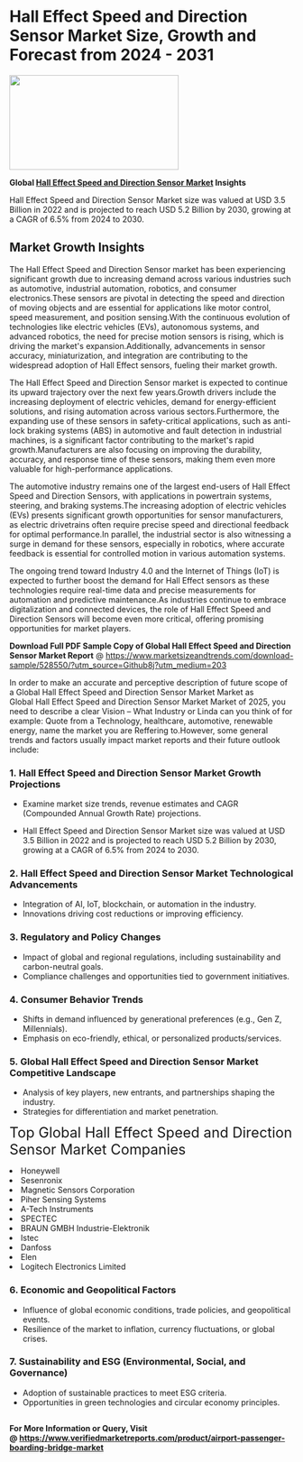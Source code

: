 <H1>Hall Effect Speed and Direction Sensor Market Size, Growth and Forecast from 2024 - 2031</H1><img class="aligncenter size-medium wp-image-584254" src="https://thirdeyenews.in/wp-content/uploads/2024/09/Global-Market-Research-300x168.jpeg" alt="" width="300" height="168" /><p><strong>Global&nbsp;<a href="https://www.marketsizeandtrends.com/download-sample/528550/?utm_source=Github8j?utm_medium=203">Hall Effect Speed and Direction Sensor Market</a> Insights</strong></p><p>Hall Effect Speed and Direction Sensor Market size was valued at USD 3.5 Billion in 2022 and is projected to reach USD 5.2 Billion by 2030, growing at a CAGR of 6.5% from 2024 to 2030.</p><p><h2>Market Growth Insights</h2> <p>The Hall Effect Speed and Direction Sensor market has been experiencing significant growth due to increasing demand across various industries such as automotive, industrial automation, robotics, and consumer electronics.These sensors are pivotal in detecting the speed and direction of moving objects and are essential for applications like motor control, speed measurement, and position sensing.With the continuous evolution of technologies like electric vehicles (EVs), autonomous systems, and advanced robotics, the need for precise motion sensors is rising, which is driving the market's expansion.Additionally, advancements in sensor accuracy, miniaturization, and integration are contributing to the widespread adoption of Hall Effect sensors, fueling their market growth.</p> <p>The Hall Effect Speed and Direction Sensor market is expected to continue its upward trajectory over the next few years.Growth drivers include the increasing deployment of electric vehicles, demand for energy-efficient solutions, and rising automation across various sectors.Furthermore, the expanding use of these sensors in safety-critical applications, such as anti-lock braking systems (ABS) in automotive and fault detection in industrial machines, is a significant factor contributing to the market's rapid growth.Manufacturers are also focusing on improving the durability, accuracy, and response time of these sensors, making them even more valuable for high-performance applications.</p> <p>The automotive industry remains one of the largest end-users of Hall Effect Speed and Direction Sensors, with applications in powertrain systems, steering, and braking systems.The increasing adoption of electric vehicles (EVs) presents significant growth opportunities for sensor manufacturers, as electric drivetrains often require precise speed and directional feedback for optimal performance.In parallel, the industrial sector is also witnessing a surge in demand for these sensors, especially in robotics, where accurate feedback is essential for controlled motion in various automation systems.</p> <p>The ongoing trend toward Industry 4.0 and the Internet of Things (IoT) is expected to further boost the demand for Hall Effect sensors as these technologies require real-time data and precise measurements for automation and predictive maintenance.As industries continue to embrace digitalization and connected devices, the role of Hall Effect Speed and Direction Sensors will become even more critical, offering promising opportunities for market players.</p> <p><span class=""><strong>Download Full PDF Sample Copy of Global Hall Effect Speed and Direction Sensor Market Report</strong> @ <a href="https://www.marketsizeandtrends.com/download-sample/528550/?utm_source=Github8j?utm_medium=203" target="_blank">https://www.marketsizeandtrends.com/download-sample/528550/?utm_source=Github8j?utm_medium=203</a></span></p><p>In order to make an accurate and perceptive description of future scope of a Global&nbsp;Hall Effect Speed and Direction Sensor Market Market as Global&nbsp;Hall Effect Speed and Direction Sensor Market Market of 2025, you need to describe a clear Vision &ndash; What Industry or Linda can you think of for example: Quote from a Technology, healthcare, automotive, renewable energy, name the market you are Reffering to.However, some general trends and factors usually impact market reports and their future outlook include:</p><h3>1.&nbsp;<strong>Hall Effect Speed and Direction Sensor Market Growth Projections</strong></h3><ul><li>Examine market size trends, revenue estimates and CAGR (Compounded Annual Growth Rate) projections.</li><li><p>Hall Effect Speed and Direction Sensor Market size was valued at USD 3.5 Billion in 2022 and is projected to reach USD 5.2 Billion by 2030, growing at a CAGR of 6.5% from 2024 to 2030.</p></li></ul><h3>2.&nbsp;<strong>Hall Effect Speed and Direction Sensor Market Technological Advancements</strong></h3><ul><li>Integration of AI, IoT, blockchain, or automation in the industry.</li><li>Innovations driving cost reductions or improving efficiency.</li></ul><h3>3.&nbsp;<strong>Regulatory and Policy Changes</strong></h3><ul><li>Impact of global and regional regulations, including sustainability and carbon-neutral goals.</li><li>Compliance challenges and opportunities tied to government initiatives.</li></ul><h3>4.&nbsp;<strong>Consumer Behavior Trends</strong></h3><ul><li>Shifts in demand influenced by generational preferences (e.g., Gen Z, Millennials).</li><li>Emphasis on eco-friendly, ethical, or personalized products/services.</li></ul><h3>5.&nbsp;<strong>Global Hall Effect Speed and Direction Sensor Market Competitive Landscape</strong></h3><ul><li>Analysis of key players, new entrants, and partnerships shaping the industry.</li><li>Strategies for differentiation and market penetration.</li></ul><p data-pm-slice="1 1 []"><span style="color: inherit; font-family: inherit; font-size: 25px;">Top Global Hall Effect Speed and Direction Sensor Market Companies</span></p><div class="" data-test-id=""><p><li>Honeywell</li><li> Sesenronix</li><li> Magnetic Sensors Corporation</li><li> Piher Sensing Systems</li><li> A-Tech Instruments</li><li> SPECTEC</li><li> BRAUN GMBH Industrie-Elektronik</li><li> Istec</li><li> Danfoss</li><li> Elen</li><li> Logitech Electronics Limited</li></p></div><h3>6.&nbsp;<strong>Economic and Geopolitical Factors</strong></h3><ul><li>Influence of global economic conditions, trade policies, and geopolitical events.</li><li>Resilience of the market to inflation, currency fluctuations, or global crises.</li></ul><h3>7.&nbsp;<strong>Sustainability and ESG (Environmental, Social, and Governance)</strong></h3><ul><li>Adoption of sustainable practices to meet ESG criteria.</li><li>Opportunities in green technologies and circular economy principles.</li></ul><h2><strong style="font-size: 14px;">For More Information or Query, Visit @&nbsp;</strong><a style="background-color: #ffffff; font-size: 14px;" href="https://www.marketsizeandtrends.com/report/hall-effect-speed-and-direction-sensor-market/" target="_blank">https://www.verifiedmarketreports.com/product/airport-passenger-boarding-bridge-market</a></h2>